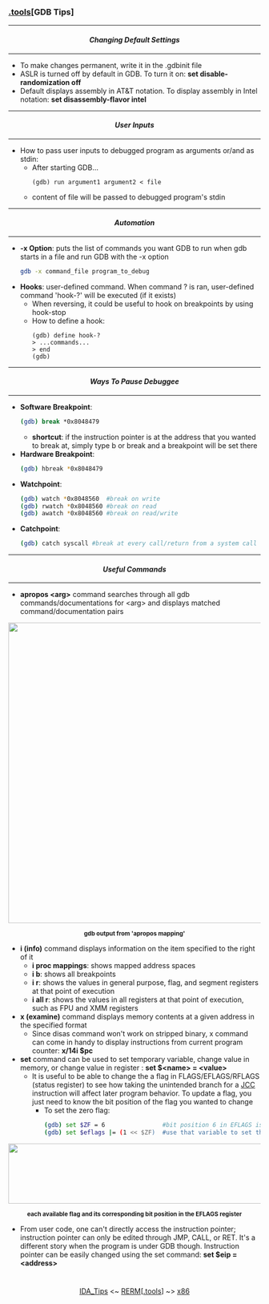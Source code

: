 ### [.tools](tools.md)[__GDB Tips__]

---
#### *<p align='center'> Changing Default Settings </p>*
---
* To make changes permanent, write it in the .gdbinit file
* ASLR is turned off by default in GDB. To turn it on: __set disable-randomization off__
* Default displays assembly in AT&T notation. To display assembly in Intel notation: __set disassembly-flavor intel__ 

---
#### *<p align='center'> User Inputs </p>*
---
* How to pass user inputs to debugged program as arguments or/and as stdin:
  * After starting GDB...
      ```gdb
      (gdb) run argument1 argument2 < file
      ```
  * content of file will be passed to debugged program's stdin

---
#### *<p align='center'> Automation </p>*
---
* __-x Option__: puts the list of commands you want GDB to run when gdb starts in a file and run GDB with the -x option
    ```bash
    gdb -x command_file program_to_debug
    ```
* __Hooks__: user-defined command. When command ? is ran, user-defined command 'hook-?' will be executed (if it exists)
  * When reversing, it could be useful to hook on breakpoints by using hook-stop 
  * How to define a hook: 
     ```gdb
     (gdb) define hook-?
     > ...commands...
     > end
     (gdb)
     ```

---
#### *<p align='center'> Ways To Pause Debuggee </p>*
---
* __Software Breakpoint__:
  ```bash
  (gdb) break *0x8048479
  ```
  * __shortcut__: if the instruction pointer is at the address that you wanted to break at, simply type b or break and a breakpoint will be set there
* __Hardware Breakpoint__:
  ```bash
  (gdb) hbreak *0x8048479 
  ```
* __Watchpoint__:
  ```bash
  (gdb) watch *0x8048560  #break on write
  (gdb) rwatch *0x8048560 #break on read
  (gdb) awatch *0x8048560 #break on read/write
  ```
* __Catchpoint__:
  ```bash
  (gdb) catch syscall #break at every call/return from a system call
  ```

---
#### *<p align='center'> Useful Commands </p>*
---
* __apropos &lt;arg&gt;__ command searches through all gdb commands/documentations for &lt;arg&gt; and displays matched command/documentation pairs  
<div align='center'> 
<img src="https://github.com/yellowbyte/reverse-engineering-reference-manual/blob/master/images/tools/GDB_Tips/apropos_ex.png" width="600">
<p align='center'><sub><strong>gdb output from 'apropos mapping'</strong></sub></p>
</div>

* __i (info)__ command displays information on the item specified to the right of it
  * __i proc mappings__: shows mapped address spaces 
  * __i b__: shows all breakpoints 
  * __i r__: shows the values in general purpose, flag, and segment registers at that point of execution
  * __i all r__: shows the values in all registers at that point of execution, such as FPU and XMM registers  
* __x (examine)__ command displays memory contents at a given address in the specified format
  * Since disas command won't work on stripped binary, x command can come in handy to display instructions from current program counter: __x/14i $pc__
* __set__ command can be used to set temporary variable, change value in memory, or change value in register : __set $&lt;name&gt; = &lt;value&gt;__
  * It is useful to be able to change the a flag in FLAGS/EFLAGS/RFLAGS (status register) to see how taking the unintended branch for a [JCC](https://c9x.me/x86/html/file_module_x86_id_146.html) instruction will affect later program behavior. To update a flag, you just need to know the bit position of the flag you wanted to change 
    * To set the zero flag:
      ```bash
      (gdb) set $ZF = 6                #bit position 6 in EFLAGS is zero flag
      (gdb) set $eflags |= (1 << $ZF)  #use that variable to set the zero flag bit
      ```
<div align='center'> 
<img src="https://github.com/yellowbyte/reverse-engineering-reference-manual/blob/master/images/tools/GDB_Tips/eflags.png" width="600" height="120">
<p align='center'><sub><strong>each available flag and its corresponding bit position in the EFLAGS register</strong></sub></p>
</div>

  * From user code, one can't directly access the instruction pointer; instruction pointer can only be edited through JMP, CALL, or RET. It's a different story when the program is under GDB though. Instruction pointer can be easily changed using the set command: __set $eip = &lt;address&gt;__ 

#
<p align='center'><a href="IDA_Tips.md">IDA_Tips</a> <~ <a href="/README.md#-reverse-engineering-reference-manual-beta-">RERM</a>[<a href="tools.md">.tools</a>] ~> <a href="/contents/instruction-sets/x86.md">x86</a></p>
